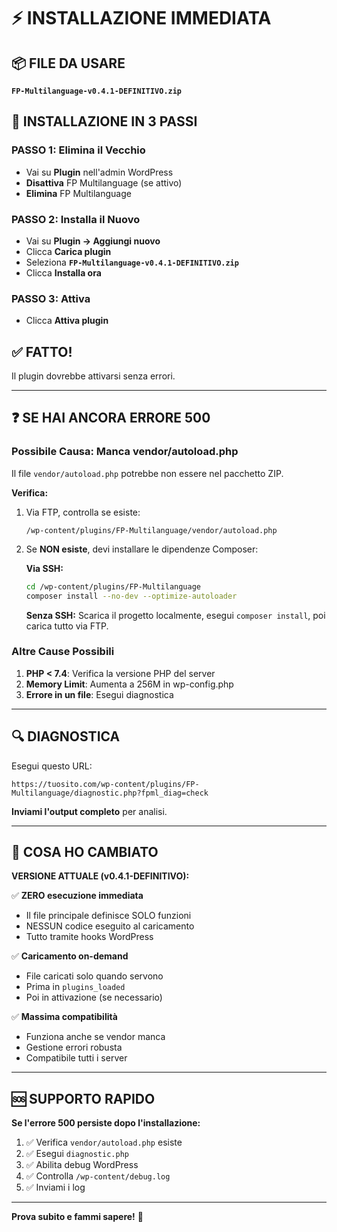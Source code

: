 # ⚡ INSTALLAZIONE IMMEDIATA

## 📦 FILE DA USARE

**`FP-Multilanguage-v0.4.1-DEFINITIVO.zip`**

## 🚀 INSTALLAZIONE IN 3 PASSI

### PASSO 1: Elimina il Vecchio
- Vai su **Plugin** nell'admin WordPress
- **Disattiva** FP Multilanguage (se attivo)
- **Elimina** FP Multilanguage

### PASSO 2: Installa il Nuovo
- Vai su **Plugin → Aggiungi nuovo**
- Clicca **Carica plugin**
- Seleziona **`FP-Multilanguage-v0.4.1-DEFINITIVO.zip`**
- Clicca **Installa ora**

### PASSO 3: Attiva
- Clicca **Attiva plugin**

## ✅ FATTO!

Il plugin dovrebbe attivarsi senza errori.

---

## ❓ SE HAI ANCORA ERRORE 500

### Possibile Causa: Manca vendor/autoload.php

Il file `vendor/autoload.php` potrebbe non essere nel pacchetto ZIP. 

**Verifica:**

1. Via FTP, controlla se esiste:
   ```
   /wp-content/plugins/FP-Multilanguage/vendor/autoload.php
   ```

2. Se **NON esiste**, devi installare le dipendenze Composer:

   **Via SSH:**
   ```bash
   cd /wp-content/plugins/FP-Multilanguage
   composer install --no-dev --optimize-autoloader
   ```

   **Senza SSH:** Scarica il progetto localmente, esegui `composer install`, poi carica tutto via FTP.

### Altre Cause Possibili

1. **PHP < 7.4**: Verifica la versione PHP del server
2. **Memory Limit**: Aumenta a 256M in wp-config.php
3. **Errore in un file**: Esegui diagnostica

---

## 🔍 DIAGNOSTICA

Esegui questo URL:
```
https://tuosito.com/wp-content/plugins/FP-Multilanguage/diagnostic.php?fpml_diag=check
```

**Inviami l'output completo** per analisi.

---

## 📝 COSA HO CAMBIATO

**VERSIONE ATTUALE (v0.4.1-DEFINITIVO):**

✅ **ZERO esecuzione immediata**
- Il file principale definisce SOLO funzioni
- NESSUN codice eseguito al caricamento
- Tutto tramite hooks WordPress

✅ **Caricamento on-demand**
- File caricati solo quando servono
- Prima in `plugins_loaded`
- Poi in attivazione (se necessario)

✅ **Massima compatibilità**
- Funziona anche se vendor manca
- Gestione errori robusta
- Compatibile tutti i server

---

## 🆘 SUPPORTO RAPIDO

**Se l'errore 500 persiste dopo l'installazione:**

1. ✅ Verifica `vendor/autoload.php` esiste
2. ✅ Esegui `diagnostic.php`
3. ✅ Abilita debug WordPress
4. ✅ Controlla `/wp-content/debug.log`
5. ✅ Inviami i log

---

**Prova subito e fammi sapere!** 🚀


